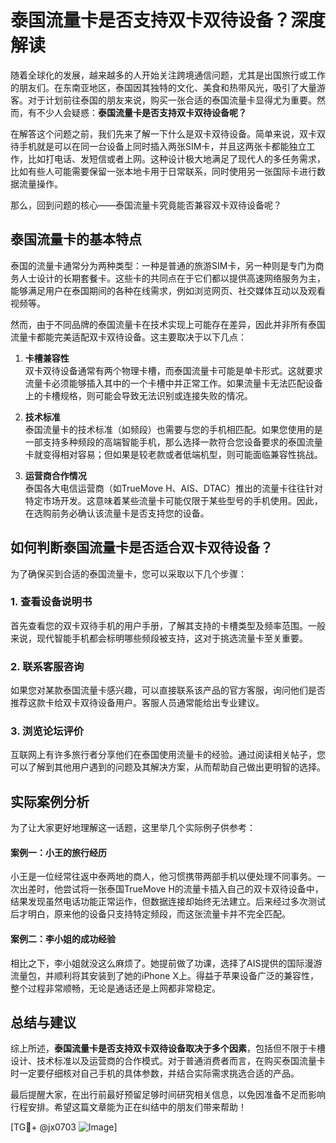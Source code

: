 # 泰国流量卡是否支持双卡双待设备？深度解读

随着全球化的发展，越来越多的人开始关注跨境通信问题，尤其是出国旅行或工作的朋友们。在东南亚地区，泰国因其独特的文化、美食和热带风光，吸引了大量游客。对于计划前往泰国的朋友来说，购买一张合适的泰国流量卡显得尤为重要。然而，有不少人会疑惑：**泰国流量卡是否支持双卡双待设备呢？**

在解答这个问题之前，我们先来了解一下什么是双卡双待设备。简单来说，双卡双待手机就是可以在同一台设备上同时插入两张SIM卡，并且这两张卡都能独立工作，比如打电话、发短信或者上网。这种设计极大地满足了现代人的多任务需求，比如有些人可能需要保留一张本地卡用于日常联系，同时使用另一张国际卡进行数据流量操作。

那么，回到问题的核心——泰国流量卡究竟能否兼容双卡双待设备呢？

## 泰国流量卡的基本特点

泰国的流量卡通常分为两种类型：一种是普通的旅游SIM卡，另一种则是专门为商务人士设计的长期套餐卡。这些卡的共同点在于它们都以提供高速网络服务为主，能够满足用户在泰国期间的各种在线需求，例如浏览网页、社交媒体互动以及观看视频等。

然而，由于不同品牌的泰国流量卡在技术实现上可能存在差异，因此并非所有泰国流量卡都能完美适配双卡双待设备。这主要取决于以下几点：

1. **卡槽兼容性**  
   双卡双待设备通常有两个物理卡槽，而泰国流量卡可能是单卡形式。这就要求流量卡必须能够插入其中的一个卡槽中并正常工作。如果流量卡无法匹配设备上的卡槽规格，则可能会导致无法识别或连接失败的情况。

2. **技术标准**  
   泰国流量卡的技术标准（如频段）也需要与您的手机相匹配。如果您使用的是一部支持多种频段的高端智能手机，那么选择一款符合您设备要求的泰国流量卡就变得相对容易；但如果是较老款或者低端机型，则可能面临兼容性挑战。

3. **运营商合作情况**  
   泰国各大电信运营商（如TrueMove H、AIS、DTAC）推出的流量卡往往针对特定市场开发。这意味着某些流量卡可能仅限于某些型号的手机使用。因此，在选购前务必确认该流量卡是否支持您的设备。

## 如何判断泰国流量卡是否适合双卡双待设备？

为了确保买到合适的泰国流量卡，您可以采取以下几个步骤：

### 1. 查看设备说明书
首先查看您的双卡双待手机的用户手册，了解其支持的卡槽类型及频率范围。一般来说，现代智能手机都会标明哪些频段被支持，这对于挑选流量卡至关重要。

### 2. 联系客服咨询
如果您对某款泰国流量卡感兴趣，可以直接联系该产品的官方客服，询问他们是否推荐这款卡给双卡双待设备用户。客服人员通常能给出专业建议。

### 3. 浏览论坛评价
互联网上有许多旅行者分享他们在泰国使用流量卡的经验。通过阅读相关帖子，您可以了解到其他用户遇到的问题及其解决方案，从而帮助自己做出更明智的选择。

## 实际案例分析

为了让大家更好地理解这一话题，这里举几个实际例子供参考：

#### 案例一：小王的旅行经历
小王是一位经常往返中泰两地的商人，他习惯携带两部手机以便处理不同事务。一次出差时，他尝试将一张泰国TrueMove H的流量卡插入自己的双卡双待设备中，结果发现虽然电话功能正常运作，但数据连接却始终无法建立。后来经过多次测试后才明白，原来他的设备只支持特定频段，而这张流量卡并不完全匹配。

#### 案例二：李小姐的成功经验
相比之下，李小姐就没这么麻烦了。她提前做了功课，选择了AIS提供的国际漫游流量包，并顺利将其安装到了她的iPhone X上。得益于苹果设备广泛的兼容性，整个过程非常顺畅，无论是通话还是上网都非常稳定。

## 总结与建议

综上所述，**泰国流量卡是否支持双卡双待设备取决于多个因素**，包括但不限于卡槽设计、技术标准以及运营商的合作模式。对于普通消费者而言，在购买泰国流量卡时一定要仔细核对自己手机的具体参数，并结合实际需求挑选合适的产品。

最后提醒大家，在出行前最好预留足够时间研究相关信息，以免因准备不足而影响行程安排。希望这篇文章能为正在纠结中的朋友们带来帮助！

[TG💪+ @jx0703 ![Image](https://github.com/user-attachments/assets/dbca1d08-cadb-493c-b0ec-ad6f7a83f270)]